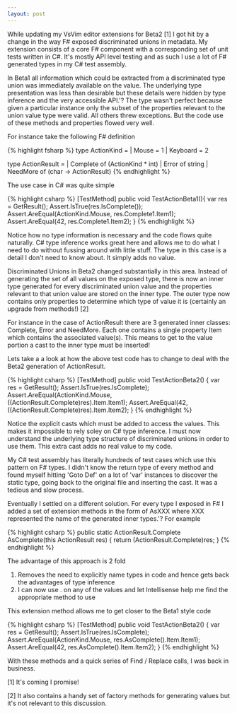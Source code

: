 ```yaml
---
layout: post
---
```

While updating my VsVim editor extensions for Beta2 [1] I got hit by a change in the way F# exposed discriminated unions in metadata. My extension consists of a core F# component with a corresponding set of unit tests written in C#.  It's mostly API level testing and as such I use a lot of F# generated types in my C# test assembly.

In Beta1 all information which could be extracted from a discriminated type union was immediately available on the value. The underlying type presentation was less than desirable but these details were hidden by type inference and the very accessible API.'? The type wasn't perfect because given a particular instance only the subset of the properties relevant to the union value type were valid. All others threw exceptions. But the code use of these methods and properties flowed very well.

For instance take the following F# definition

    
{% highlight fsharp %}
type ActionKind =
    | Mouse = 1
    | Keyboard = 2

type ActionResult =
    | Complete of (ActionKind * int)
    | Error of string
    | NeedMore of (char -> ActionResult)
{% endhighlight %}

The use case in C# was quite simple

{% highlight csharp %}
[TestMethod]
public void TestActionBeta1(){
    var res = GetResult();
    Assert.IsTrue(res.IsComplete());
    Assert.AreEqual(ActionKind.Mouse, res.Complete1.Item1);
    Assert.AreEqual(42, res.Complete1.Item2);
}
{% endhighlight %}

Notice how no type information is necessary and the code flows quite naturally. C# type inference works great here and allows me to do what I need to do without fussing around with little stuff. The type in this case is a detail I don't need to know about. It simply adds no value.

Discriminated Unions in Beta2 changed substantially in this area. Instead of generating the set of all values on the exposed type, there is now an inner type generated for every discriminated union value and the properties relevant to that union value are stored on the inner type. The outer type now contains only properties to determine which type of value it is (certainly an upgrade from methods!) [2]

For instance in the case of ActionResult there are 3 generated inner classes: Complete, Error and NeedMore. Each one contains a single property Item which contains the associated value(s). This means to get to the value portion a cast to the inner type must be inserted!

Lets take a a look at how the above test code has to change to deal with the Beta2 generation of ActionResult.

{% highlight csharp %}
[TestMethod]
public void TestActionBeta2() {
    var res = GetResult();
    Assert.IsTrue(res.IsComplete);
    Assert.AreEqual(ActionKind.Mouse, ((ActionResult.Complete)res).Item.Item1);
    Assert.AreEqual(42, ((ActionResult.Complete)res).Item.Item2);
}
{% endhighlight %}

Notice the explicit casts which must be added to access the values. This makes it impossible to rely soley on C# type inference. I must now understand the underlying type structure of discriminated unions in order to use them.  This extra cast adds no real value to my code.

My C# test assembly has literally hundreds of test cases which use this pattern on F# types. I didn't know the return type of every method and found myself hitting 'Goto Def' on a lot of 'var' instances to discover the static type, going back to the original file and inserting the cast. It was a tedious and slow process.

Eventually I settled on a different solution. For every type I exposed in F# I added a set of extension methods in the form of AsXXX where XXX represented the name of the generated inner types.'? For example
    
{% highlight csharp %}
public static ActionResult.Complete AsComplete(this ActionResult res) {
    return (ActionResult.Complete)res;
}
{% endhighlight %}

The advantage of this approach is 2 fold

  1. Removes the need to explicitly name types in code and hence gets back the advantages of type inference
  2. I can now use . on any of the values and let Intellisense help me find the appropriate method to use

This extension method allows me to get closer to the Beta1 style code

{% highlight csharp %}
[TestMethod]
public void TestActionBeta2() {
    var res = GetResult();
    Assert.IsTrue(res.IsComplete);
    Assert.AreEqual(ActionKind.Mouse, res.AsComplete().Item.Item1);
    Assert.AreEqual(42, res.AsComplete().Item.Item2);
}
{% endhighlight %}

With these methods and a quick series of Find / Replace calls, I was back in business.

[1] It's coming I promise!

[2] It also contains a handy set of factory methods for generating values but it's not relevant to this discussion.

